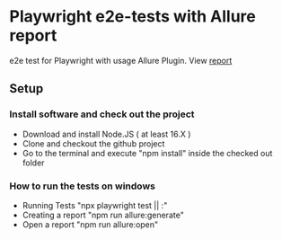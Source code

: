 # Playwright e2e-tests with Allure report
e2e test for Playwright with usage Allure Plugin. View <a href="https://maksymvak.github.io/Playwright/">report</a>

## Setup

### Install software and check out the project

- Download and install Node.JS ( at least 16.X )
- Clone and checkout the github project
- Go to the terminal and execute "npm install" inside the checked out folder

### How to run the tests on windows

- Running Tests "npx playwright test || :"
- Creating a report "npm run allure:generate"
- Open a report "npm run allure:open"
